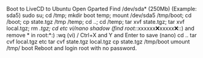 Boot to LiveCD to Ubuntu
Open Gparted
Find /dev/sda* (250Mb) (Example: sda5)
sudo su; cd /tmp; mkdir boot temp; mount /dev/sda5 /tmp/boot; cd /boot; 
cp state.tgz /tmp /temp; cd ..; cd /temp; tar xvf state.tgz; tar xvf local.tgz; rm *.tgz; cd etc
vi/nano shadow (find root:*:xxxxxx:x:xxxxx:x:::) and remove * in root:*:)
:wq (vi) / Ctrl+X and Y and Enter to save (nano)
cd ..
tar cvf local.tgz etc
tar cvf state.tgz local.tgz
cp state.tgz /tmp/boot
umount /tmp/
boot
Reboot and login root with no password.
